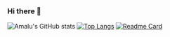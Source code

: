 ### Hi there 👋

![Amalu's GitHub stats](https://github-readme-stats.vercel.app/api?username=amalu-sajeev-me)
[![Top Langs](https://github-readme-stats.vercel.app/api/top-langs/?username=amalu-sajeev-me)](https://github.com/anuraghazra/github-readme-stats)
[![Readme Card](https://github-readme-stats.vercel.app/api/pin/?username=amalu-sajeev-me&repo=todo-task-manager)](https://github.com/amalu-sajeev-me/todo-task-manager)
